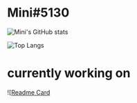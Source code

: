 # Mini#5130
![Mini's GitHub stats](https://github-readme-stats.vercel.app/api?username=youthfulslinky&theme=nord&show_icons=true)

![Top Langs](https://github-readme-stats.vercel.app/api/top-langs/?username=youthfulslinky&theme=nord&layout=compact)

# currently working on 
![[Readme Card](https://github.com/youthfulslinky/AVGB-Public)
